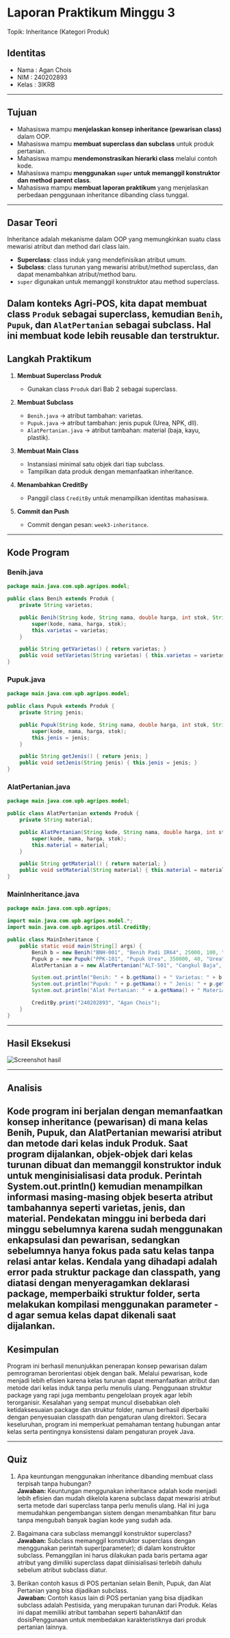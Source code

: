 # Laporan Praktikum Minggu 3
Topik: Inheritance (Kategori Produk)

## Identitas
- Nama  : Agan Chois
- NIM   : 240202893
- Kelas : 3IKRB

---

## Tujuan
- Mahasiswa mampu **menjelaskan konsep inheritance (pewarisan class)** dalam OOP.  
- Mahasiswa mampu **membuat superclass dan subclass** untuk produk pertanian.  
- Mahasiswa mampu **mendemonstrasikan hierarki class** melalui contoh kode.  
- Mahasiswa mampu **menggunakan `super` untuk memanggil konstruktor dan method parent class**.  
- Mahasiswa mampu **membuat laporan praktikum** yang menjelaskan perbedaan penggunaan inheritance dibanding class tunggal.  

---

## Dasar Teori
Inheritance adalah mekanisme dalam OOP yang memungkinkan suatu class mewarisi atribut dan method dari class lain.  
- **Superclass**: class induk yang mendefinisikan atribut umum.  
- **Subclass**: class turunan yang mewarisi atribut/method superclass, dan dapat menambahkan atribut/method baru.  
- `super` digunakan untuk memanggil konstruktor atau method superclass.  

Dalam konteks Agri-POS, kita dapat membuat class `Produk` sebagai superclass, kemudian `Benih`, `Pupuk`, dan `AlatPertanian` sebagai subclass. Hal ini membuat kode lebih reusable dan terstruktur.
---

## Langkah Praktikum
1. **Membuat Superclass Produk**  
   - Gunakan class `Produk` dari Bab 2 sebagai superclass.  

2. **Membuat Subclass**  
   - `Benih.java` → atribut tambahan: varietas.  
   - `Pupuk.java` → atribut tambahan: jenis pupuk (Urea, NPK, dll).  
   - `AlatPertanian.java` → atribut tambahan: material (baja, kayu, plastik).  

3. **Membuat Main Class**  
   - Instansiasi minimal satu objek dari tiap subclass.  
   - Tampilkan data produk dengan memanfaatkan inheritance.  

4. **Menambahkan CreditBy**  
   - Panggil class `CreditBy` untuk menampilkan identitas mahasiswa.  

5. **Commit dan Push**  
   - Commit dengan pesan: `week3-inheritance`.  

---

## Kode Program
### Benih.java
```java
package main.java.com.upb.agripos.model;

public class Benih extends Produk {
    private String varietas;

    public Benih(String kode, String nama, double harga, int stok, String varietas) {
        super(kode, nama, harga, stok);
        this.varietas = varietas;
    }

    public String getVarietas() { return varietas; }
    public void setVarietas(String varietas) { this.varietas = varietas; }
}
```

### Pupuk.java
```java
package main.java.com.upb.agripos.model;

public class Pupuk extends Produk {
    private String jenis;

    public Pupuk(String kode, String nama, double harga, int stok, String jenis) {
        super(kode, nama, harga, stok);
        this.jenis = jenis;
    }

    public String getJenis() { return jenis; }
    public void setJenis(String jenis) { this.jenis = jenis; }
}
```

### AlatPertanian.java
```java
package main.java.com.upb.agripos.model;

public class AlatPertanian extends Produk {
    private String material;

    public AlatPertanian(String kode, String nama, double harga, int stok, String material) {
        super(kode, nama, harga, stok);
        this.material = material;
    }

    public String getMaterial() { return material; }
    public void setMaterial(String material) { this.material = material; }
}
```

### MainInheritance.java
```java
package main.java.com.upb.agripos;

import main.java.com.upb.agripos.model.*;
import main.java.com.upb.agripos.util.CreditBy;

public class MainInheritance {
    public static void main(String[] args) {
        Benih b = new Benih("BNH-001", "Benih Padi IR64", 25000, 100, "IR64");
        Pupuk p = new Pupuk("PPK-101", "Pupuk Urea", 350000, 40, "Urea");
        AlatPertanian a = new AlatPertanian("ALT-501", "Cangkul Baja", 90000, 15, "Baja");

        System.out.println("Benih: " + b.getNama() + " Varietas: " + b.getVarietas());
        System.out.println("Pupuk: " + p.getNama() + " Jenis: " + p.getJenis());
        System.out.println("Alat Pertanian: " + a.getNama() + " Material: " + a.getMaterial());

        CreditBy.print("240202893", "Agan Chois");
    }
}
```
---

## Hasil Eksekusi
 ![Screenshot hasil](screenshots/W3-Inheritance.png)

---

## Analisis
Kode program ini berjalan dengan memanfaatkan konsep inheritance (pewarisan) di mana kelas Benih, Pupuk, dan AlatPertanian mewarisi atribut dan metode dari kelas induk Produk. Saat program dijalankan, objek-objek dari kelas turunan dibuat dan memanggil konstruktor induk untuk menginisialisasi data produk. Perintah System.out.println() kemudian menampilkan informasi masing-masing objek beserta atribut tambahannya seperti varietas, jenis, dan material. Pendekatan minggu ini berbeda dari minggu sebelumnya karena sudah menggunakan enkapsulasi dan pewarisan, sedangkan sebelumnya hanya fokus pada satu kelas tanpa relasi antar kelas. Kendala yang dihadapi adalah error pada struktur package dan classpath, yang diatasi dengan menyeragamkan deklarasi package, memperbaiki struktur folder, serta melakukan kompilasi menggunakan parameter -d agar semua kelas dapat dikenali saat dijalankan.
---

## Kesimpulan
Program ini berhasil menunjukkan penerapan konsep pewarisan dalam pemrograman berorientasi objek dengan baik. Melalui pewarisan, kode menjadi lebih efisien karena kelas turunan dapat memanfaatkan atribut dan metode dari kelas induk tanpa perlu menulis ulang. Penggunaan struktur package yang rapi juga membantu pengelolaan proyek agar lebih terorganisir. Kesalahan yang sempat muncul disebabkan oleh ketidaksesuaian package dan struktur folder, namun berhasil diperbaiki dengan penyesuaian classpath dan pengaturan ulang direktori. Secara keseluruhan, program ini memperkuat pemahaman tentang hubungan antar kelas serta pentingnya konsistensi dalam pengaturan proyek Java.

---

## Quiz
1. Apa keuntungan menggunakan inheritance dibanding membuat class terpisah tanpa hubungan?  
   **Jawaban:** Keuntungan menggunakan inheritance adalah kode menjadi lebih efisien dan mudah dikelola karena subclass dapat mewarisi atribut serta metode dari superclass tanpa perlu menulis ulang. Hal ini juga memudahkan pengembangan sistem dengan menambahkan fitur baru tanpa mengubah banyak bagian kode yang sudah ada.  

2. Bagaimana cara subclass memanggil konstruktor superclass?  
   **Jawaban:** Subclass memanggil konstruktor superclass dengan menggunakan perintah super(parameter); di dalam konstruktor subclass. Pemanggilan ini harus dilakukan pada baris pertama agar atribut yang dimiliki superclass dapat diinisialisasi terlebih dahulu sebelum atribut subclass diatur.  

3. Berikan contoh kasus di POS pertanian selain Benih, Pupuk, dan Alat Pertanian yang bisa dijadikan subclass.  
   **Jawaban:** Contoh kasus lain di POS pertanian yang bisa dijadikan subclass adalah Pestisida, yang merupakan turunan dari Produk. Kelas ini dapat memiliki atribut tambahan seperti bahanAktif dan dosisPenggunaan untuk membedakan karakteristiknya dari produk pertanian lainnya.  
